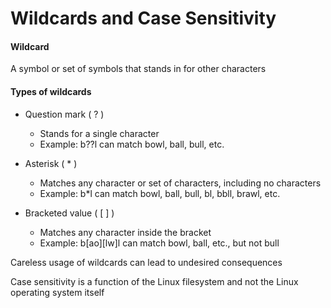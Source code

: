 # Wildcards and Case Sensitivity


#### Wildcard
A symbol or set of symbols that stands in for other characters 

#### Types of wildcards
- Question mark ( ? )
  - Stands for a single character
  - Example: b??l can match bowl, ball, bull, etc.

- Asterisk ( * )
  - Matches any character or set of characters, including no characters
  - Example: b*l can match bowl, ball, bull, bl, bbll, brawl, etc.

- Bracketed value ( [ ] )
  - Matches any character inside the bracket
  - Example: b[ao][lw]l can match bowl, ball, etc., but not bull

Careless usage of wildcards can lead to undesired consequences

Case sensitivity is a function of the Linux filesystem and not the Linux operating system itself
